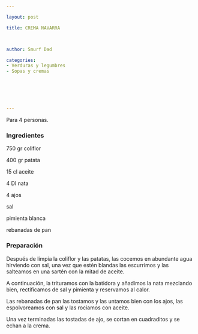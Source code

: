 ```yaml
---

layout: post

title: CREMA NAVARRA



author: Smurf Dad

categories:
- Verduras y legumbres
- Sopas y cremas






---
```


Para 4 personas.

<h3>Ingredientes</h3>

750 gr coliflor

400 gr patata

15 cl aceite

4 Dl nata

4 ajos

sal

pimienta blanca

rebanadas de pan

<h3>Preparación</h3>

Después de limpia la coliflor y las patatas, las cocemos en abundante agua hirviendo con sal, una vez que estén blandas las escurrimos y las salteamos en una sartén con la mitad de aceite.

A continuación, la trituramos con la batidora y añadimos la nata mezclando bien, rectificamos de sal y pimienta y reservamos al calor.

Las rebanadas de pan las tostamos y las untamos bien con los ajos, las espolvoreamos con sal y las rociamos con aceite.

Una vez terminadas las tostadas de ajo, se cortan en cuadraditos y se echan a la crema.